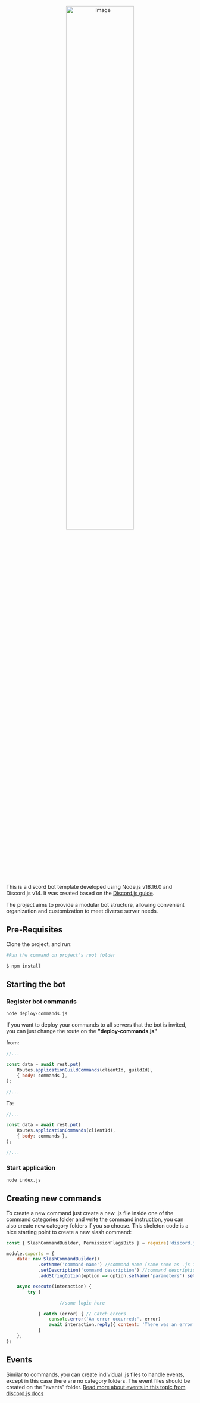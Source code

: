<p align="center">
  <img src="https://github.com/bianchi-ed/discord.js-bot-model/assets/134458207/11e38dd0-6d2a-4cfe-8796-cf7d4e8c780e" alt="Image" style="width: 60%;">
</p>

This is a discord bot template developed using Node.js v18.16.0 and Discord.js v14. It was created based on the [Discord.js guide](https://discord.js.org/).

The project aims to provide a modular bot structure, allowing convenient organization and customization to meet diverse server needs.

## Pre-Requisites

Clone the project, and run:

```bash
#Run the command on project's root folder

$ npm install
```

## Starting the bot

### Register bot commands

```base
node deploy-commands.js
```

If you want to deploy your commands to all servers that the bot is invited, you can just change the route on the **"deploy-commands.js"**

from:

```javascript
//...

const data = await rest.put(
	Routes.applicationGuildCommands(clientId, guildId),
	{ body: commands },
);

//...
```

To:


```javascript
//...

const data = await rest.put(
	Routes.applicationCommands(clientId),
	{ body: commands },
);

//...
```

### Start application

```bash
node index.js
```

## Creating new commands
To create a new command just create a new .js file inside one of the command categories folder and write the command instruction, you can also create new category folders if you so choose. This skeleton code is a nice starting point to create a new slash command:

```javascript
const { SlashCommandBuilder, PermissionFlagsBits } = require('discord.js');

module.exports = {
	data: new SlashCommandBuilder()
    		.setName('command-name') //command name (same name as .js file)
    		.setDescription('command description') //command description
    		.addStringOption(option => option.setName('parameters').setDescription('parameters')) //parameters (use multiple if necessary, they can be of other types)

	async execute(interaction) {
		try {

            		//some logic here

    		} catch (error) { // Catch errors
      			console.error('An error occurred:', error)
      			await interaction.reply({ content: 'There was an error while running the command.' })
    		}
  	},
};
```

## Events
Similar to commands, you can create individual .js files to handle events, except in this case there are no category folders. The event files should be created on the "events" folder. [Read more about events in this topic from discord.js docs](https://old.discordjs.dev/#/docs/discord.js/main/typedef/Events)
